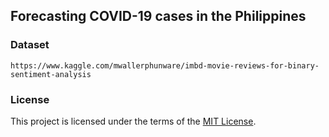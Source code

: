 ## Forecasting COVID-19 cases in the Philippines

### Dataset
```
https://www.kaggle.com/mwallerphunware/imbd-movie-reviews-for-binary-sentiment-analysis
```

### License

This project is licensed under the terms of the [MIT License](LICENSE).